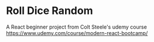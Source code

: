 # Roll Dice Random 
A React beginner project from Colt Steele's udemy course https://www.udemy.com/course/modern-react-bootcamp/

